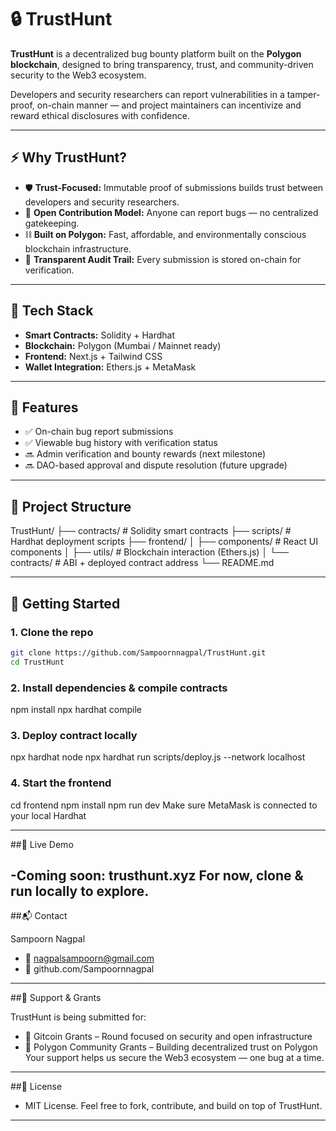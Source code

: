 # 🔒 TrustHunt

**TrustHunt** is a decentralized bug bounty platform built on the **Polygon blockchain**, designed to bring transparency, trust, and community-driven security to the Web3 ecosystem.

Developers and security researchers can report vulnerabilities in a tamper-proof, on-chain manner — and project maintainers can incentivize and reward ethical disclosures with confidence.

---

## ⚡ Why TrustHunt?

- 🛡️ **Trust-Focused:** Immutable proof of submissions builds trust between developers and security researchers.
- 🧠 **Open Contribution Model:** Anyone can report bugs — no centralized gatekeeping.
- ⛓️ **Built on Polygon:** Fast, affordable, and environmentally conscious blockchain infrastructure.
- 📜 **Transparent Audit Trail:** Every submission is stored on-chain for verification.

---

## 🧱 Tech Stack

- **Smart Contracts:** Solidity + Hardhat
- **Blockchain:** Polygon (Mumbai / Mainnet ready)
- **Frontend:** Next.js + Tailwind CSS
- **Wallet Integration:** Ethers.js + MetaMask

---

## 🧪 Features

- ✅ On-chain bug report submissions
- ✅ Viewable bug history with verification status
- 🔜 Admin verification and bounty rewards (next milestone)
- 🔜 DAO-based approval and dispute resolution (future upgrade)

---

## 📁 Project Structure

TrustHunt/
├── contracts/ # Solidity smart contracts
├── scripts/ # Hardhat deployment scripts
├── frontend/
│ ├── components/ # React UI components
│ ├── utils/ # Blockchain interaction (Ethers.js)
│ └── contracts/ # ABI + deployed contract address
└── README.md

---

## 🚀 Getting Started

### 1. Clone the repo
```bash
git clone https://github.com/Sampoornnagpal/TrustHunt.git
cd TrustHunt
```
### 2. Install dependencies & compile contracts
npm install
npx hardhat compile

### 3. Deploy contract locally
npx hardhat node
npx hardhat run scripts/deploy.js --network localhost

### 4. Start the frontend
cd frontend
npm install
npm run dev
Make sure MetaMask is connected to your local Hardhat

---
##🎯 Live Demo

-Coming soon: trusthunt.xyz
For now, clone & run locally to explore.
---
##📬 Contact

Sampoorn Nagpal
- 📧 nagpalsampoorn@gmail.com
- 🔗 github.com/Sampoornnagpal
---
##🤝 Support & Grants

TrustHunt is being submitted for:
- 💜 Gitcoin Grants – Round focused on security and open infrastructure
- 🔷 Polygon Community Grants – Building decentralized trust on Polygon
Your support helps us secure the Web3 ecosystem — one bug at a time.
---
##📝 License

- MIT License. Feel free to fork, contribute, and build on top of TrustHunt.
---
